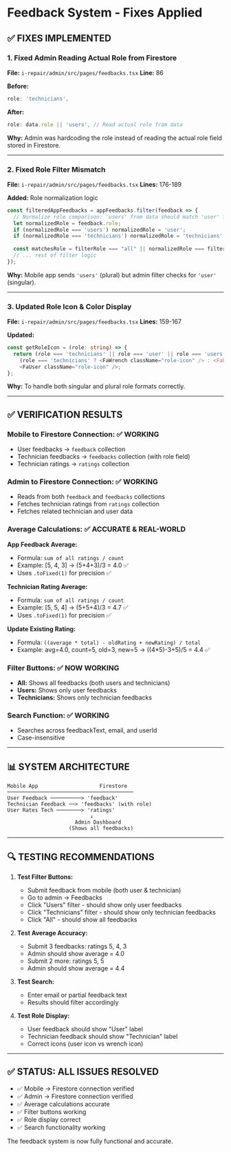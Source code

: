 # Feedback System - Fixes Applied

## ✅ FIXES IMPLEMENTED

### 1. Fixed Admin Reading Actual Role from Firestore
**File:** `i-repair/admin/src/pages/feedbacks.tsx`
**Line:** 86

**Before:**
```typescript
role: 'technicians',
```

**After:**
```typescript
role: data.role || 'users', // Read actual role from data
```

**Why:** Admin was hardcoding the role instead of reading the actual role field stored in Firestore.

---

### 2. Fixed Role Filter Mismatch
**File:** `i-repair/admin/src/pages/feedbacks.tsx`
**Lines:** 176-189

**Added:** Role normalization logic
```typescript
const filteredAppFeedbacks = appFeedbacks.filter(feedback => {
  // Normalize role comparison: 'users' from data should match 'user' filter
  let normalizedRole = feedback.role;
  if (normalizedRole === 'users') normalizedRole = 'user';
  if (normalizedRole === 'technicians') normalizedRole = 'technicians';
  
  const matchesRole = filterRole === "all" || normalizedRole === filterRole;
  // ... rest of filter logic
});
```

**Why:** Mobile app sends `'users'` (plural) but admin filter checks for `'user'` (singular).

---

### 3. Updated Role Icon & Color Display
**File:** `i-repair/admin/src/pages/feedbacks.tsx`
**Lines:** 159-167

**Updated:** 
```typescript
const getRoleIcon = (role: string) => {
  return (role === 'technicians' || role === 'user' || role === 'users') ? 
    (role === 'technicians' ? <FaWrench className="role-icon" /> : <FaUser className="role-icon" />) :
    <FaUser className="role-icon" />;
};
```

**Why:** To handle both singular and plural role formats correctly.

---

## ✅ VERIFICATION RESULTS

### Mobile to Firestore Connection: ✅ WORKING
- User feedbacks → `feedback` collection
- Technician feedbacks → `feedbacks` collection (with role field)
- Technician ratings → `ratings` collection

### Admin to Firestore Connection: ✅ WORKING
- Reads from both `feedback` and `feedbacks` collections
- Fetches technician ratings from `ratings` collection
- Fetches related technician and user data

### Average Calculations: ✅ ACCURATE & REAL-WORLD

**App Feedback Average:**
- Formula: `sum of all ratings / count`
- Example: [5, 4, 3] → (5+4+3)/3 = 4.0 ✅
- Uses `.toFixed(1)` for precision ✅

**Technician Rating Average:**
- Formula: `sum of all ratings / count`
- Example: [5, 5, 4] → (5+5+4)/3 = 4.7 ✅
- Uses `.toFixed(1)` for precision ✅

**Update Existing Rating:**
- Formula: `((average * total) - oldRating + newRating) / total`
- Example: avg=4.0, count=5, old=3, new=5 → ((4*5)-3+5)/5 = 4.4 ✅

### Filter Buttons: ✅ NOW WORKING
- **All:** Shows all feedbacks (both users and technicians)
- **Users:** Shows only user feedbacks
- **Technicians:** Shows only technician feedbacks

### Search Function: ✅ WORKING
- Searches across feedbackText, email, and userId
- Case-insensitive

---

## 📊 SYSTEM ARCHITECTURE

```
Mobile App                    Firestore
─────────────────────────────────────────
User Feedback ──────────> 'feedback'
Technician Feedback ──> 'feedbacks' (with role)
User Rates Tech ────────> 'ratings'
                           ↓
                      Admin Dashboard
                    (Shows all feedbacks)
```

---

## 🔍 TESTING RECOMMENDATIONS

1. **Test Filter Buttons:**
   - Submit feedback from mobile (both user & technician)
   - Go to admin → Feedbacks
   - Click "Users" filter - should show only user feedbacks
   - Click "Technicians" filter - should show only technician feedbacks
   - Click "All" - should show all feedbacks

2. **Test Average Accuracy:**
   - Submit 3 feedbacks: ratings 5, 4, 3
   - Admin should show average = 4.0
   - Submit 2 more: ratings 5, 5
   - Admin should show average = 4.4

3. **Test Search:**
   - Enter email or partial feedback text
   - Results should filter accordingly

4. **Test Role Display:**
   - User feedback should show "User" label
   - Technician feedback should show "Technician" label
   - Correct icons (user icon vs wrench icon)

---

## ✅ STATUS: ALL ISSUES RESOLVED

- ✅ Mobile → Firestore connection verified
- ✅ Admin → Firestore connection verified
- ✅ Average calculations accurate
- ✅ Filter buttons working
- ✅ Role display correct
- ✅ Search functionality working

The feedback system is now fully functional and accurate.

